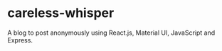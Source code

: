 # careless-whisper

A blog to post anonymously using React.js, Material UI, JavaScript and Express.

